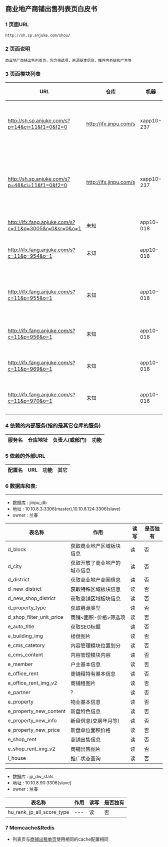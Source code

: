 ## 商业地产商铺出售列表页白皮书
### 1 页面URL
```
http://sh.sp.anjuke.com/shou/
```

### 2 页面说明
```
商业地产商铺出售列表页，包含筛选项，房源基本信息，推荐内外链和广告等
```

### 3 页面模块列表
|URL|仓库|机器|负责人|功能|
| --- | --- | --- | --- | --- |
| http://sh.sp.anjuke.com/s?p=14&ci=11&f1=0&f2=0 | http://ifx.jinpu.com/s | xapp10-237 | Peggy | 本月人气新铺 |
| http://sh.sp.anjuke.com/s?p=48&ci=11&f1=0&f2=0 | http://ifx.jinpu.com/s | xapp10-237 | Peggy | 您可能感兴趣的新铺 |
| http://ifx.fang.anjuke.com/s?c=11&p=3005&r=0&sr=0&o=1 | 未知 | app10-018 | 杨勇 | 未知 |
| http://ifx.fang.anjuke.com/s?c=11&p=954&o=1 | 未知 | app10-018 | 杨勇 | APP下载广告 |
| http://ifx.fang.anjuke.com/s?c=11&p=955&o=1 | 未知 | app10-018 | 杨勇 | APP二维码广告 |
| http://ifx.fang.anjuke.com/s?c=11&p=956&o=1 | 未知 | app10-018 | 杨勇 | 百度广告 |
| http://ifx.fang.anjuke.com/s?c=11&p=969&o=1 | 未知 | app10-018 | 杨勇 | 顶通广告 |
| http://ifx.fang.anjuke.com/s?c=11&p=970&o=1 | 未知 | app10-018 | 杨勇 | 底通广告 |


### 4 依赖的内部服务(指的是其它仓库的服务)
|服务名|仓库地址|负责人(或部门)|功能|
| --- | --- | --- | --- |

### 5 依赖的外部URL
|配置名|URL|功能|其它|
| --- | --- | --- | --- |

### 6 数据库和表:
---
* 数据库 : jinpu_db
* 地址 : 10.10.8.3:3306(master),10.10.8.124:3306(slave)
* owner : 兰春

|表名称|作用|读写|是否独有|
| --- | --- | --- | --- |
| d_block | 获取商业地产区域板块信息 | 读 | 否 |
| d_city | 获取开放了商业地产的城市信息 | 读 | 否 |
| d_district | 获取商业地产商圈信息 | 读 | 否 |
| d_new_district | 获取特殊区域板块信息 | 读 | 否 |
| d_new_shop_district | 获取商铺区域板块信息 | 读 | 否 |
| d_property_type | 获取房源类型 | 读 | 否 |
| d_shop_filter_unit_price | 商铺<面积-价格>筛选项 | 读 | 否 |
| e_auto_title | 获取SEO标题 | 读 | 否 |
| e_building_img | 楼盘图片 | 读 | 否 |
| e_cms_catetory | 内容管理模块位置划分 | 读 | 否 |
| e_cms_content | 内容管理模块内容 | 读 | 否 |
| e_member | 户主基本信息 | 读 | 否 |
| e_office_rent | 商铺租特有基本信息 | 读 | 否 |
| e_office_rent_img_v2 | 商铺租图片 | 读 | 否 |
| e_partner | ? | 读 | 否 |
| e_property | 物业基本信息 | 读 | 否 |
| e_property_new_content | 新盘特色信息 | 读 | 否 |
| e_property_new_info | 新盘信息(交房年月等) | 读 | 否 |
| e_property_new_price | 新盘单位面积价格 | 读 | 否 |
| e_shop_rent | 商铺出售信息 | 读 | 否 |
| e_shop_rent_img_v2 | 商铺出售图片 | 读 | 否 |
| i_house | 推广状态查询 | 读 | 否 |


---
* 数据库 : jp_dw_stats
* 地址 : 10.10.8.90:3306(slave)
* owner : 兰春

|表名称|作用|读写|是否独有|
| --- | --- | --- | --- |
| hu_rank_jp_all_score_type | --- | 读 | 否 |

### 7 Memcache&Redis

* 列表页与[商铺出租单页](Xzl_Zu_View.md)使用相同的cache配置相同
